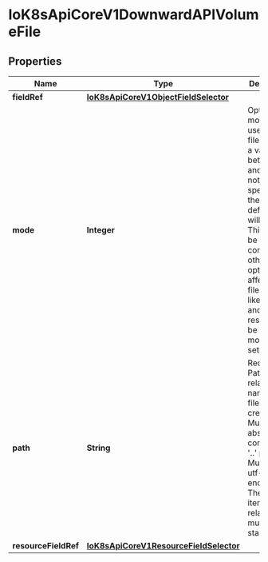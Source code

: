 
# IoK8sApiCoreV1DownwardAPIVolumeFile

## Properties
Name | Type | Description | Notes
------------ | ------------- | ------------- | -------------
**fieldRef** | [**IoK8sApiCoreV1ObjectFieldSelector**](IoK8sApiCoreV1ObjectFieldSelector.md) |  |  [optional]
**mode** | **Integer** | Optional: mode bits to use on this file, must be a value between 0 and 0777. If not specified, the volume defaultMode will be used. This might be in conflict with other options that affect the file mode, like fsGroup, and the result can be other mode bits set. |  [optional]
**path** | **String** | Required: Path is  the relative path name of the file to be created. Must not be absolute or contain the &#39;..&#39; path. Must be utf-8 encoded. The first item of the relative path must not start with &#39;..&#39; | 
**resourceFieldRef** | [**IoK8sApiCoreV1ResourceFieldSelector**](IoK8sApiCoreV1ResourceFieldSelector.md) |  |  [optional]



